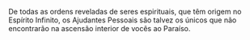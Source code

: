 ﻿De todas as ordens reveladas de seres espirituais, que têm origem no Espírito Infinito, os Ajudantes Pessoais são talvez os únicos que não encontrarão na ascensão interior de vocês ao Paraíso.